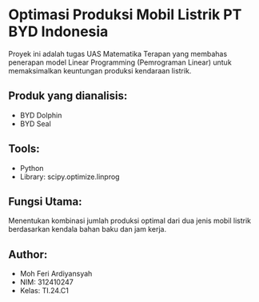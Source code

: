 # Optimasi Produksi Mobil Listrik PT BYD Indonesia

Proyek ini adalah tugas UAS Matematika Terapan yang membahas penerapan model Linear Programming (Pemrograman Linear) untuk memaksimalkan keuntungan produksi kendaraan listrik.

## Produk yang dianalisis:
- BYD Dolphin
- BYD Seal

## Tools:
- Python
- Library: scipy.optimize.linprog

## Fungsi Utama:
Menentukan kombinasi jumlah produksi optimal dari dua jenis mobil listrik berdasarkan kendala bahan baku dan jam kerja.

## Author:
- Moh Feri Ardiyansyah
- NIM: 312410247
- Kelas: TI.24.C1
